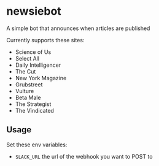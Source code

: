 # newsiebot
A simple bot that announces when articles are published

Currently supports these sites:

* Science of Us
* Select All
* Daily Intelligencer
* The Cut
* New York Magazine
* Grubstreet
* Vulture
* Beta Male
* The Strategist
* The Vindicated

## Usage

Set these env variables:

* `SLACK_URL` the url of the webhook you want to POST to
